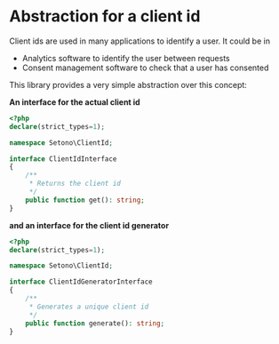 # Abstraction for a client id

Client ids are used in many applications to identify a user. It could be in

- Analytics software to identify the user between requests
- Consent management software to check that a user has consented

This library provides a very simple abstraction over this concept:

**An interface for the actual client id**

```php
<?php
declare(strict_types=1);

namespace Setono\ClientId;

interface ClientIdInterface
{
    /**
     * Returns the client id
     */
    public function get(): string;
}
```

**and an interface for the client id generator**

```php
<?php
declare(strict_types=1);

namespace Setono\ClientId;

interface ClientIdGeneratorInterface
{
    /**
     * Generates a unique client id
     */
    public function generate(): string;
}
```